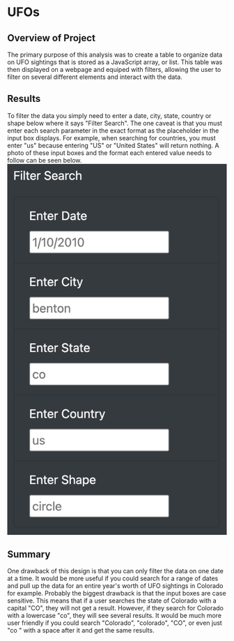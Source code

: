 # UFOs

## Overview of Project
The primary purpose of this analysis was to create a table to organize data on UFO sightings that is stored as a JavaScript array, or list. This table was then displayed on a webpage and equiped with filters, allowing the user to filter on several different elements and interact with the data. 

## Results
To filter the data you simply need to enter a date, city, state, country or shape below where it says "Filter Search". The one caveat is that you must enter each search parameter in the exact format as the placeholder in the input box displays. For example, when searching for countries, you must enter "us" because entering "US" or "United States" will return nothing. A photo of these input boxes and the format each entered value needs to follow can be seen below.
![filter_box](Screenshot1.png)

## Summary 
One drawback of this design is that you can only filter the data on one date at a time. It would be more useful if you could search for a range of dates and pull up the data for an entire year's worth of UFO sightings in Colorado for example. Probably the biggest drawback is that the input boxes are case sensitive. This means that if a user searches the state of Colorado with a capital "CO", they will not get a result. However, if they search for Colorado with a lowercase "co", they will see several results. It would be much more user friendly if you could search "Colorado", "colorado", "CO", or even just "co " with a space after it and get the same results.
